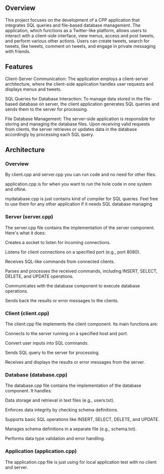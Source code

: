 ## Overview
This project focuses on the development of a CPP application that integrates SQL queries and file-based database management. The application, which functions
as a Twitter-like platform, allows users to interact with a client-side interface, view menus, access and post tweets, and perform various other actions.
Users can create tweets, search for tweets, like tweets, comment on tweets, and engage in private messaging with friends.

## Features
Client-Server Communication: The application employs a client-server architecture, where the client-side application handles user requests and displays menus and tweets.

SQL Queries for Database Interaction: To manage data stored in the file-based database on server, the client application generates SQL queries and sends them to the server
for processing.

File Database Management: The server-side application is responsible for storing and managing the database files. Upon receiving valid requests from clients,
the server retrieves or updates data in the database accordingly by processing each SQL query.

## Architecture
### Overview
By client.cpp and server.cpp you can run code and no need for other files. 

application.cpp is for when you want to run the hole code in one system and ofline.

mydatabase.cpp is just contains kind of compiler for SQL queries. Feel free to use them for any other application if it needs SQL database managing

### Server (server.cpp)
The server.cpp file contains the implementation of the server component. Here's what it does:

Creates a socket to listen for incoming connections.

Listens for client connections on a specified port (e.g., port 8080).

Receives SQL-like commands from connected clients.

Parses and processes the received commands, including INSERT, SELECT, DELETE, and UPDATE operations.

Communicates with the database component to execute database operations.

Sends back the results or error messages to the clients.

### Client (client.cpp)
The client.cpp file implements the client component. Its main functions are:

Connects to the server running on a specified host and port.

Convert user inputs into SQL commands.

Sends SQL query to the server for processing.

Receives and displays the results or error messages from the server.

### Database (database.cpp)
The database.cpp file contains the implementation of the database component. It handles:

Data storage and retrieval in text files (e.g., users.txt).

Enforces data integrity by checking schema definitions.

Supports basic SQL operations like INSERT, SELECT, DELETE, and UPDATE.

Manages schema definitions in a separate file (e.g., schema.txt).

Performs data type validation and error handling.

### Application (application.cpp)
The application.cpp file is just using for local application test with no client and server.


